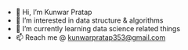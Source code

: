 - 👋 Hi, I’m Kunwar Pratap
- 👀 I’m interested in data structure & algorithms
- 🌱 I’m currently learning data science related things
- 📫 Reach me @ kunwarpratap353@gmail.com

<!---
kunwarp29/kunwarp29 is a ✨ special ✨ repository because its `README.md` (this file) appears on your GitHub profile.
You can click the Preview link to take a look at your changes.
--->
